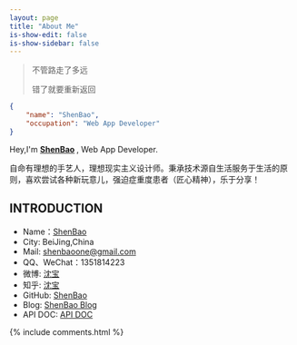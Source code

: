 ```yaml
---
layout: page
title: "About Me"
is-show-edit: false
is-show-sidebar: false
---
```


> 不管路走了多远
>
> 错了就要重新返回

```json
{
    "name": "ShenBao",
    "occupation": "Web App Developer"
}
```

Hey,I'm <strong>
<a href="https://github.com/ShenBao/" target="_blank">ShenBao</a>
</strong>, Web App Developer.

自命有理想的手艺人，理想现实主义设计师。秉承技术源自生活服务于生活的原则，喜欢尝试各种新玩意儿，强迫症重度患者（匠心精神），乐于分享！ 

## INTRODUCTION

- Name：[ShenBao](https://github.com/ShenBao)
- City: BeiJing,China
- Mail: <a href="mailto:shenbaoone@gmail.com">shenbaoone@gmail.com</a>
- QQ、WeChat：1351814223
- 微博: [沈宝](http://weibo.com/ShenBaoPro)
- 知乎: [沈宝](https://www.zhihu.com/people/shenbao)
- GitHub: [ShenBao](https://github.com/ShenBao)
- Blog: [ShenBao Blog](https://shenbao.github.io)
- API DOC: [API DOC](https://shenbao.github.io/blog)


<!-- ## TECHNOLOGY

- HTML / HTML5
- CSS / CSS3
- LESS / SASS / SCSS
- Bootstrap
- JavaScript / ES5 / ES6
- Jquery / Zepto
- React / React-Router / Redux / React-Native
- Webpack / Gulp / FIS3 / rollup
- Nodejs / Express / Koa
- doT.js / Jade / Handlebarsjs
- Git / SVN / Shell -->

<!-- ## QR CODE

<p>注：添加时请备注来源及姓名！</p>

<img src="{{ "/img/config/myerweima-QQ-1.png" | relative_url }}" alt="我的QQ二维码" width="240">
<img src="{{ "/img/config/myerweima-wechat-1.png" | relative_url }}" alt="我的微信二维码" width="240"> -->


{% include comments.html %}
